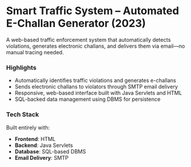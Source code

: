 # Smart Traffic System – Automated E-Challan Generator (2023)

A web-based traffic enforcement system that automatically detects violations, generates electronic challans, and delivers them via email—no manual tracing needed.

### Highlights

* Automatically identifies traffic violations and generates e-challans
* Sends electronic challans to violators through SMTP email delivery
* Responsive, web-based interface built with Java Servlets and HTML
* SQL-backed data management using DBMS for persistence

### Tech Stack

Built entirely with:

* **Frontend**: HTML
* **Backend**: Java Servlets
* **Database**: SQL-based DBMS
* **Email Delivery**: SMTP
